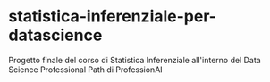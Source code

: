 # statistica-inferenziale-per-datascience
Progetto finale del corso di Statistica Inferenziale all'interno del Data Science Professional Path di ProfessionAI
